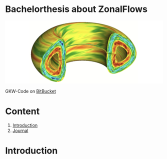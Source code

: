 # Bachelorthesis about ZonalFlows
![alt text](pictures/zonal_flow.jpg)

GKW-Code on [BitBucket](https://bitbucket.org/gkw/gkw/wiki/Home)

# Content

1. [Introduction](https://github.com/ManeLippert/Bachelorthesis-ZonalFlows#introduction)
2. [Journal](journal/JOURNAL.md)


# Introduction 